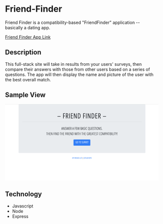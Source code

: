 # Friend-Finder

Friend Finder is a compatibility-based "FriendFinder" application -- basically a dating app. 

[Friend Finder App Link](https://stormy-refuge-22829.herokuapp.com/ "Friend Finder App Link")

## Description

 This full-stack site will take in results from your users' surveys, then compare their answers with those from other users based on a series of questions. The app will then display the name and picture of the user with the best overall match.

## Sample View

![Friend Finder Screenshot](/public/images/screenshot-01.jpg)

## Technology

+ Javascript
+ Node
+ Express